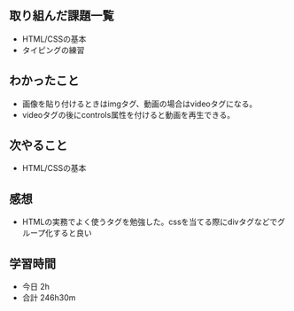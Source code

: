 ## 取り組んだ課題一覧
-  HTML/CSSの基本
- タイピングの練習
## わかったこと
- 画像を貼り付けるときはimgタグ、動画の場合はvideoタグになる。
-  videoタグの後にcontrols属性を付けると動画を再生できる。
## 次やること
-  HTML/CSSの基本
## 感想
- HTMLの実務でよく使うタグを勉強した。cssを当てる際にdivタグなどでグループ化すると良い
## 学習時間
- 今日 2h
- 合計 246h30m
